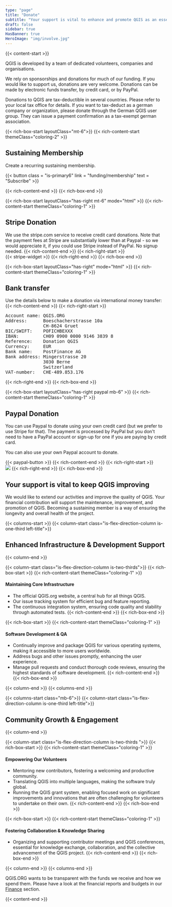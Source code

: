```yaml
---
type: "page"
title: "Donate"
subtitle: "Your support is vital to enhance and promote QGIS as an essential tool for the global GIS community"
draft: false
sidebar: true
HasBanner: true
HeroImage: "img/involve.jpg"
---
```


{{< content-start  >}}


QGIS is developed by a team of dedicated volunteers, companies and organisations.

We rely on sponsorships and donations for much of our funding. If you would like to support us, donations are very welcome. Donations can be made by electronic funds transfer, by credit card, or by PayPal.

Donations to QGIS are tax-deductible in several countries. Please refer to your local tax office for details. If you want to tax-deduct as a german company or organization, please donate through the German QGIS user group. They can issue a payment confirmation as a tax-exempt german association.


{{< rich-box-start layoutClass="mt-6">}}
{{< rich-content-start themeClass="coloring-2" >}}
## Sustaining Membership
Create a recurring sustaining membership.

{{< button class = "is-primary6" link = "funding/membership" text = "Subscribe" >}} 

{{< rich-content-end >}}
{{< rich-box-end >}}
 

{{< rich-box-start layoutClass="has-right mt-6" mode="html" >}}
{{< rich-content-start themeClass="coloring-1" >}}
## Stripe Donation

We use the stripe.com service to receive credit card donations. Note that the payment fees at Stripe are substantially lower than at Paypal - so we would appreciate it, if you could use Stripe instead of PayPal. No signup needed.
{{< rich-content-end >}}
{{< rich-right-start >}}  
{{< stripe-widget >}}
{{< rich-right-end >}}
{{< rich-box-end >}}


{{< rich-box-start layoutClass="has-right" mode="html" >}}
{{< rich-content-start themeClass="coloring-1" >}}
## Bank transfer

Use the details below to make a donation via international money transfer:
{{< rich-content-end >}}
{{< rich-right-start >}}  
<pre class="donatbox">
Account name: QGIS.ORG
Address:      Boeschacherstrasse 10a
              CH-8624 Gruet
BIC/SWIFT:    POFICHBEXXX
IBAN:         CH09 0900 0000 9146 3839 8
Reference:    Donation QGIS
Currency:     EUR
Bank name:    PostFinance AG
Bank address: Mingerstrasse 20
              3030 Berne
              Switzerland
VAT-number:   CHE-489.853.176
</pre>
{{< rich-right-end >}}
{{< rich-box-end >}}


{{< rich-box-start layoutClass="has-right paypal mb-6" >}}
{{< rich-content-start themeClass="coloring-1" >}}
## Paypal Donation

You can use Paypal to donate using your own credit card (but we prefer to use Stripe for that). The payment is processed by PayPal but you don't need to have a PayPal account or sign-up for one if you are paying by credit card.

You can also use your own Paypal account to donate.

{{< paypal-button >}} 
{{< rich-content-end >}}
{{< rich-right-start >}}  
![](../paypal.png)
{{< rich-right-end >}}
{{< rich-box-end >}}


## Your support is vital to keep QGIS improving

We would like to extend our activities and improve the quality of QGIS. Your financial contribution will support the maintenance, improvement, and promotion of QGIS. Becoming a sustaining member is a way of ensuring the longevity and overall health of the project.

{{< columns-start >}}
{{< column-start class="is-flex-direction-column is-one-third left-title">}}
## Enhanced Infrastructure & Development Support
{{< column-end >}}

{{< column-start class="is-flex-direction-column is-two-thirds">}}
{{< rich-box-start >}}
{{< rich-content-start themeClass="coloring-1" >}} 
#### Maintaining Core Infrastructure
*   The official QGIS.org website, a central hub for all things QGIS.
*   Our issue tracking system for efficient bug and feature reporting.
*   The continuous integration system, ensuring code quality and stability through automated tests.
{{< rich-content-end >}}
{{< rich-box-end >}}

{{< rich-box-start >}}
{{< rich-content-start themeClass="coloring-1" >}}
#### Software Development & QA
*   Continually improve and package QGIS for various operating systems, making it accessible to more users worldwide.
*   Address bugs and other issues promptly, enhancing the user experience.
*   Manage pull requests and conduct thorough code reviews, ensuring the highest standards of software development.
{{< rich-content-end >}}
{{< rich-box-end >}}

{{< column-end >}}
{{< columns-end >}}

{{< columns-start class="mb-6">}}
{{< column-start class="is-flex-direction-column is-one-third left-title">}}
## Community Growth & Engagement  
 
   
{{< column-end >}}

{{< column-start class="is-flex-direction-column is-two-thirds ">}}
{{< rich-box-start >}}
{{< rich-content-start themeClass="coloring-1" >}} 
#### Empowering Our Volunteers
*   Mentoring new contributors, fostering a welcoming and productive community.
*   Translating QGIS into multiple languages, making the software truly global.
*   Running the QGIS grant system, enabling focused work on significant improvements and innovations that are often challenging for volunteers to undertake on their own.
{{< rich-content-end >}}
{{< rich-box-end >}}

{{< rich-box-start >}}
{{< rich-content-start themeClass="coloring-1" >}}
#### Fostering Collaboration & Knowledge Sharing
*   Organizing and supporting contributor meetings and QGIS conferences, essential for knowledge exchange, collaboration, and the collective advancement of the QGIS project.
{{< rich-content-end >}}
{{< rich-box-end >}}

{{< column-end >}}
{{< columns-end >}}

QGIS.ORG wants to be transparent with the funds we receive and how we spend them. Please have a look at the financial reports and budgets in our [Finance](../../foundation/finance) section.

{{< content-end >}}
